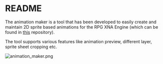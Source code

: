 # README #

The animation maker is a tool that has been developed to easily create and maintain 2D sprite based animations for the RPG XNA Engine (which can be found in [this](https://bitbucket.org/FelixK15/rpg-xna-project) repository).

The tool supports various features like animation preview, different layer, sprite sheet cropping etc.

![animation_maker.png](https://bitbucket.org/repo/A6zeBp/images/1430884665-animation_maker.png)